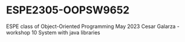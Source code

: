 # ESPE2305-OOPSW9652
ESPE class of Object-Oriented Programming May 2023
Cesar Galarza - workshop 10 System with java libraries
